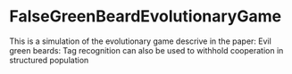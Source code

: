 # FalseGreenBeardEvolutionaryGame
This is a simulation of the evolutionary game descrive in the paper: Evil green beards: Tag recognition can also be used to
withhold cooperation in structured population
